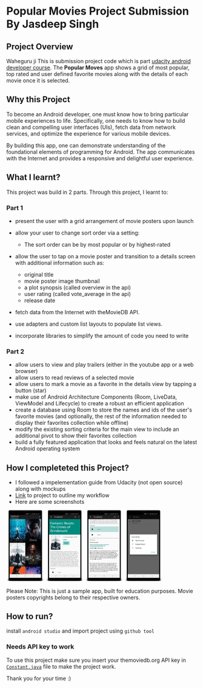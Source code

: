 # Popular Movies Project Submission By Jasdeep Singh

## Project Overview
Waheguru ji
This is submission project code which is part [udacity android developer course](https://in.udacity.com/course/android-developer-nanodegree-by-google--nd801).
The **Popular Moves** app shows a grid of most popular, top rated and user defined favorite movies along with the details of each movie once it is selected.

## Why this Project
To become an Android developer, one must know how to bring particular mobile experiences to life. Specifically, one needs to know how to build clean and compelling user interfaces (UIs), fetch data from network services, and optimize the experience for various mobile devices. 

By building this app, one can demonstrate understanding of the foundational elements of programming for Android. 
The app communicates with the Internet and provides a responsive and delightful user experience.

## What I learnt?
This project was build in 2 parts. Through this project, I learnt to:

### Part 1
- present the user with a grid arrangement of movie posters upon launch

- allow your user to change sort order via a setting:
  - The sort order can be by most popular or by highest-rated
  
- allow the user to tap on a movie poster and transition to a details screen with additional information such as:
  - original title
  - movie poster image thumbnail
  - a plot synopsis (called overview in the api)
  - user rating (called vote_average in the api)
  - release date
  
- fetch data from the Internet with theMovieDB API.
- use adapters and custom list layouts to populate list views.
- incorporate libraries to simplify the amount of code you need to write

### Part 2
- allow users to view and play trailers (either in the youtube app or a web browser)
- allow users to read reviews of a selected movie
- allow users to mark a movie as a favorite in the details view by tapping a button (star)
- make use of Android Architecture Components (Room, LiveData, ViewModel and Lifecycle) to create a robust an efficient application
- create a database using Room to store the names and ids of the user's favorite movies (and optionally, the rest of the information needed to display their favorites collection while offline)
- modify the existing sorting criteria for the main view to include an additional pivot to show their favorites collection
- build a fully featured application that looks and feels natural on the latest Android operating system


## How I completeted this Project?
- I followed a impelementation guide from Udacity (not open source) along with mockups
- [Link](https://github.com/cingh-jasdeep/popular-movies/projects/1) to project to outline my workflow
- Here are some screenshots
<img src="/screenshots/movie_grid_view.png" width="100">
<img src="/screenshots/movie_details.png" width="100">
<img src="/screenshots/movie_trailers_screenshots.png" width="100">
<img src="/screenshots/sort_order_setting.png" width="100">


Please Note: 
This is just a sample app, built for education purposes.
Movie posters copyrights belong to their respective owners.

## How to run?

install `android studio` and import project using `github tool`

### Needs API key to work
To use this project make sure you insert your themoviedb.org API key in [`Constant.java`](/app/src/main/java/example/android/com/popularmovies/data/Constant.java) file to make the project work.

Thank you for your time :)
